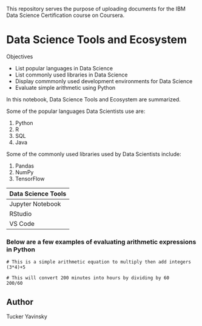 This repository serves the purpose of uploading documents for the IBM Data Science Certification course on Coursera.

# Data Science Tools and Ecosystem
Objectives
- List popular languages in Data Science
- List commonly used libraries in Data Science
- Display commmonly used development environments for Data Science
- Evaluate simple arithmetic using Python

In this notebook, Data Science Tools and Ecosystem are summarized.

Some of the popular languages Data Scientists use are:
1. Python
2. R
3. SQL
4. Java

Some of the commonly used libraries used by Data Scientists include:
1. Pandas
2. NumPy
3. TensorFlow

|Data Science Tools|
|------------------|
|Jupyter Notebook|
|RStudio|
|VS Code|

### Below are a few examples of evaluating arithmetic expressions in Python
```
# This is a simple arithmetic equation to multiply then add integers 
(3*4)+5
```
```
# This will convert 200 minutes into hours by dividing by 60
200/60
```

## Author
Tucker Yavinsky
